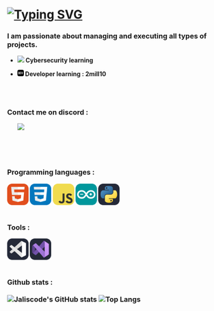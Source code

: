 # [![Typing SVG](https://readme-typing-svg.demolab.com?font=Fira+Code&pause=1000&color=FFFFFF&random=false&width=435&lines=Hi%2C+im+Jalisco)](https://git.io/typing-svg)

### I am passionate about managing and executing all types of projects.

- <p><img src="https://cdn3d.iconscout.com/3d/premium/thumb/cyber-securityprotect-shield-8936474-7277200.png?f=webp" width="15"><b> Cybersecurity learning </p>

- <p><img src="https://raw.githubusercontent.com/tandpfun/skill-icons/main/icons/DevTo-Dark.svg" width="15"> Developer learning : 2mill10
<b></p><br>
#
### Contact me on discord :
<div style="display : flex; width : 100%; padding-left : 1.5rem">
<br><img style="width : 45%; height : auto;" src="https://discord.c99.nl/widget/theme-4/1133196664505643169.png">
</div>

<br><br>
#
### Programming languages :
<img src="https://raw.githubusercontent.com/tandpfun/skill-icons/main/icons/HTML.svg" width="50">
<img src="https://raw.githubusercontent.com/tandpfun/skill-icons/main/icons/CSS.svg" width="50">
<img src="https://raw.githubusercontent.com/tandpfun/skill-icons/main/icons/JavaScript.svg" width="50">
<img src="https://github.com/tandpfun/skill-icons/blob/main/icons/Arduino.svg" width="50">
<img src="https://raw.githubusercontent.com/tandpfun/skill-icons/main/icons/Python-Dark.svg" width="50"><br>

#
### Tools :
<img src="https://raw.githubusercontent.com/tandpfun/skill-icons/main/icons/VSCode-Dark.svg" width="50"> 
<img src="https://raw.githubusercontent.com/tandpfun/skill-icons/main/icons/VisualStudio-Dark.svg" width="50">

#
### Github stats :<br><br> ![Jaliscode's GitHub stats](https://github-readme-stats.vercel.app/api?username=Jaliscode&show_icons=true&theme=radical) ![Top Langs](https://github-readme-stats.vercel.app/api/top-langs/?username=Jaliscode&layout=compact&theme=radical)





